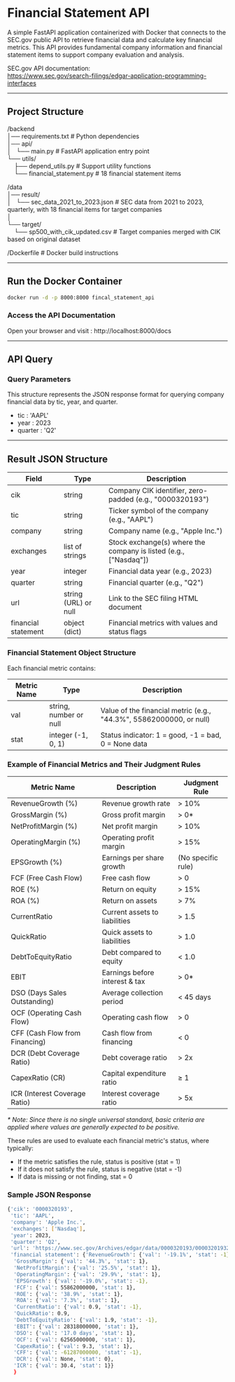 # Financial Statement API

A simple FastAPI application containerized with Docker that connects to the SEC.gov public API to retrieve financial data and calculate key financial metrics. This API provides fundamental company information and financial statement items to support company evaluation and analysis.

SEC.gov API documentation:  
https://www.sec.gov/search-filings/edgar-application-programming-interfaces

---

## Project Structure

/backend  
│── requirements.txt            # Python dependencies  
│── api/  
│   └── main.py                # FastAPI application entry point  
└── utils/  
    ├── depend_utils.py        # Support utility functions  
    └── financial_statement.py # 18 financial statement items  

/data  
│── result/  
│   └── sec_data_2021_to_2023.json  # SEC data from 2021 to 2023, quarterly, with 18 financial items for target companies  
│  
└── target/  
    └── sp500_with_cik_updated.csv   # Target companies merged with CIK based on original dataset  

/Dockerfile                      # Docker build instructions  

---

## Run the Docker Container

```bash
docker run -d -p 8000:8000 fincal_statement_api
```

### Access the API Documentation
Open your browser and visit : http://localhost:8000/docs 

---

## API Query
### Query Parameters
This structure represents the JSON response format for querying company financial data by tic, year, and quarter.
- tic : 'AAPL'
- year : 2023
- quarter : 'Q2'

---
## Result JSON Structure

| Field              | Type                | Description                                     |
|--------------------|---------------------|-------------------------------------------------|
| cik                | string              | Company CIK identifier, zero-padded (e.g., "0000320193") |
| tic                | string              | Ticker symbol of the company (e.g., "AAPL")    |
| company            | string              | Company name (e.g., "Apple Inc.")               |
| exchanges          | list of strings     | Stock exchange(s) where the company is listed (e.g., ["Nasdaq"]) |
| year               | integer             | Financial data year (e.g., 2023)                |
| quarter            | string              | Financial quarter (e.g., "Q2")                   |
| url                | string (URL) or null | Link to the SEC filing HTML document            |
| financial statement | object (dict)        | Financial metrics with values and status flags  |

### Financial Statement Object Structure

Each financial metric contains:

| Metric Name        | Type                  | Description                                      |
|--------------------|-----------------------|------------------------------------------------|
| val                | string, number or null| Value of the financial metric (e.g., "44.3%", 55862000000, or null) |
| stat               | integer (-1, 0, 1)    | Status indicator: 1 = good, -1 = bad, 0 = None data |

### Example of Financial Metrics and Their Judgment Rules

| Metric Name          | Description                    | Judgment Rule                  |
|----------------------|-------------------------------|-------------------------------|
| RevenueGrowth (%)    | Revenue growth rate            | > 10%                         |
| GrossMargin (%)      | Gross profit margin            | > 0*                          |
| NetProfitMargin (%)  | Net profit margin              | > 10%                         |
| OperatingMargin (%)  | Operating profit margin        | > 15%                         |
| EPSGrowth (%)        | Earnings per share growth      | (No specific rule)             |
| FCF (Free Cash Flow) | Free cash flow                 | > 0                           |
| ROE (%)              | Return on equity               | > 15%                         |
| ROA (%)              | Return on assets               | > 7%                          |
| CurrentRatio         | Current assets to liabilities  | > 1.5                         |
| QuickRatio           | Quick assets to liabilities    | > 1.0                         |
| DebtToEquityRatio    | Debt compared to equity        | < 1.0                         |
| EBIT                 | Earnings before interest & tax | > 0*                          |
| DSO (Days Sales Outstanding) | Average collection period | < 45 days                    |
| OCF (Operating Cash Flow) | Operating cash flow          | > 0                           |
| CFF (Cash Flow from Financing) | Cash flow from financing | < 0                          |
| DCR (Debt Coverage Ratio) | Debt coverage ratio           | > 2x                          |
| CapexRatio (CR)      | Capital expenditure ratio      | ≥ 1                           |
| ICR (Interest Coverage Ratio) | Interest coverage ratio     | > 5x                          |

_* Note: Since there is no single universal standard, basic criteria are applied where values are generally expected to be positive._


These rules are used to evaluate each financial metric's status, where typically:

- If the metric satisfies the rule, status is positive (stat = 1)  
- If it does not satisfy the rule, status is negative (stat = -1)  
- If data is missing or not finding, stat = 0 

### Sample JSON Response

```bash
{'cik': '0000320193',
 'tic': 'AAPL',
 'company': 'Apple Inc.',
 'exchanges': ['Nasdaq'],
 'year': 2023,
 'quarter': 'Q2',
 'url': 'https://www.sec.gov/Archives/edgar/data/0000320193/000032019323000064/aapl-20230401.htm',
 'financial statement': {'RevenueGrowth': {'val': '-19.1%', 'stat': -1},
  'GrossMargin': {'val': '44.3%', 'stat': 1},
  'NetProfitMargin': {'val': '25.5%', 'stat': 1},
  'OperatingMargin': {'val': '29.9%', 'stat': 1},
  'EPSGrowth': {'val': '-19.0%', 'stat': -1},
  'FCF': {'val': 55862000000, 'stat': 1},
  'ROE': {'val': '38.9%', 'stat': 1},
  'ROA': {'val': '7.3%', 'stat': 1},
  'CurrentRatio': {'val': 0.9, 'stat': -1},
  'QuickRatio': 0.9,
  'DebtToEquityRatio': {'val': 1.9, 'stat': -1},
  'EBIT': {'val': 28318000000, 'stat': 1},
  'DSO': {'val': '17.0 days', 'stat': 1},
  'OCF': {'val': 62565000000, 'stat': 1},
  'CapexRatio': {'val': 9.3, 'stat': 1},
  'CFF': {'val': -61287000000, 'stat': -1},
  'DCR': {'val': None, 'stat': 0},
  'ICR': {'val': 30.4, 'stat': 1}}
  }
  ```